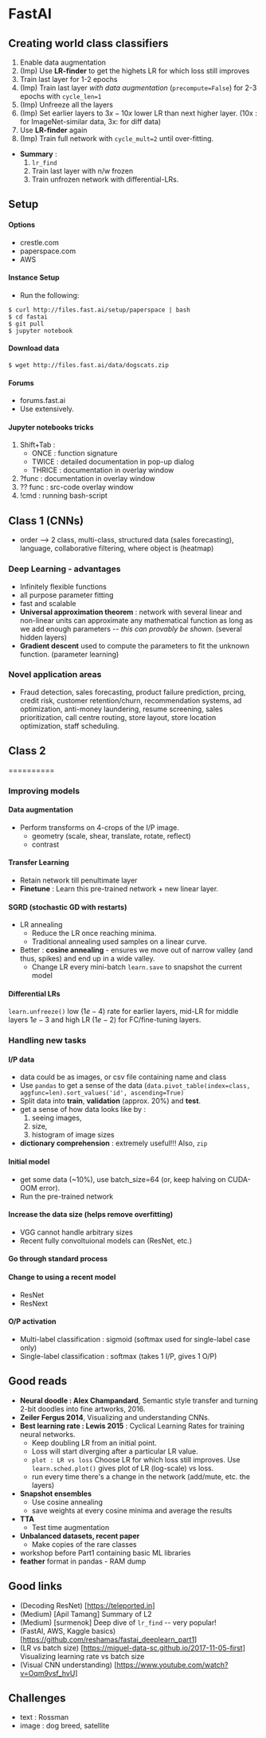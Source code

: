# FastAI

## Creating world class classifiers
1. Enable data augmentation
2. (Imp) Use **LR-finder** to get the highets LR for which loss still improves
3. Train last layer for 1-2 epochs
4. (Imp) Train last layer _with data augmentation_ (`precompute=False`) for 2-3 epochs with `cycle_len=1`
5. (Imp) Unfreeze all the layers
6. (Imp) Set earlier layers to $3x-10x$ lower LR than next higher layer. (10x : for ImageNet-similar data, 3x: for diff data) 
7. Use **LR-finder** again
8. (Imp) Train full network with `cycle_mult=2` until over-fitting.

- **Summary** : 
  1. `lr_find`
  2. Train last layer with n/w frozen
  3. Train unfrozen network with differential-LRs.


## Setup
#### Options
- crestle.com
- paperspace.com
- AWS

#### Instance Setup
- Run the following:
```
$ curl http://files.fast.ai/setup/paperspace | bash
$ cd fastai
$ git pull
$ jupyter notebook
```

#### Download data
```
$ wget http://files.fast.ai/data/dogscats.zip
```

#### Forums
- forums.fast.ai
- Use extensively.

#### Jupyter notebooks tricks
1. Shift+Tab :
    - ONCE : function signature
    - TWICE : detailed documentation in pop-up dialog
    - THRICE : documentation in overlay window
2. ?func : documentation in overlay window
3. ?? func : src-code overlay window
4. !cmd : running bash-script


## Class 1 (CNNs)
- order --> 2 class, multi-class, structured data (sales forecasting), language, collaborative filtering, where object is (heatmap)

### Deep Learning - advantages
- Infinitely flexible functions
- all purpose parameter fitting
- fast and scalable
- **Universal approximation theorem** : network with several linear and non-linear units can approximate any mathematical function as long as we add enough parameters -- _this can provably be shown_. (several hidden layers)
- **Gradient descent** used to compute the parameters to fit the unknown function. (parameter learning)

### Novel application areas
- Fraud detection, sales forecasting, product failure prediction, prcing, credit risk, customer retention/churn, recommendation systems, ad optimization, anti-money laundering, resume screening, sales prioritization, call centre routing, store layout, store location optimization, staff scheduling.



## Class 2
==========

### Improving models
#### Data augmentation
- Perform transforms on 4-crops of the I/P image.
  - geometry (scale, shear, translate, rotate, reflect)
  - contrast

#### Transfer Learning
- Retain network till penultimate layer
- **Finetune** : Learn this pre-trained network + new linear layer.

#### SGRD (stochastic GD with restarts)
- LR annealing
  - Reduce the LR once reaching minima.
  - Traditional annealing used samples on a linear curve.
- Better : **cosine annealing** - ensures we move out of narrow valley (and thus, spikes) and end up in a wide valley.
  - Change LR every mini-batch `learn.save` to snapshot the current model


#### Differential LRs
`learn.unfreeze()` low ($1e-4$) rate for earlier layers, mid-LR for middle layers $1e-3$ and high LR ($1e-2$) for FC/fine-tuning layers.


### Handling new tasks

#### I/P data
- data could be as images, or csv file containing name and class
- Use `pandas` to get a sense of the data (`data.pivot_table(index=class, aggfunc=len).sort_values('id', ascending=True)`
- Split data into **train**, **validation** (approx. 20%) and **test**. 
- get a sense of how data looks like by :
  1. seeing images, 
  2. size, 
  3. histogram of image sizes
- **dictionary comprehension** : extremely useful!!! Also, `zip`

#### Initial model
- get some data (~10%), use batch_size=64 (or, keep halving on CUDA-OOM error).
- Run the pre-trained network

#### Increase the data size (helps remove overfitting)
- VGG cannot handle arbitrary sizes
- Recent fully convoltuional models can (ResNet, etc.)

#### Go through standard process

#### Change to using a recent model
- ResNet
- ResNext


#### O/P activation
- Multi-label classification : sigmoid (softmax used for single-label case only)
- Single-label classification : softmax (takes 1 I/P, gives 1 O/P)


## Good reads
- **Neural doodle : Alex Champandard**, Semantic style transfer and turning 2-bit doodles into fine artworks, 2016.
- **Zeiler Fergus 2014**, Visualizing and understanding CNNs.
- **Best learning rate : Lewis 2015** : Cyclical Learning Rates for training neural networks.
  - Keep doubling LR from an initial point.
  - Loss will start diverging after a particular LR value.
  - `plot : LR vs loss` Choose LR for which loss still improves. Use `learn.sched.plot()` 
gives plot of LR (log-scale) vs loss.
  - run every time there's a change in the network (add/mute, etc. the layers)
- **Snapshot ensembles**
  - Use cosine annealing
  - save weights at every cosine minima and average the results
- **TTA**
    - Test time augmentation
- **Unbalanced datasets, recent paper**
  - Make copies of the rare classes
- workshop before Part1 containing basic ML libraries
- **feather** format in pandas - RAM dump

## Good links
- (Decoding ResNet) [https://teleported.in]
- (Medium) [Apil Tamang] Summary of L2
- (Medium) [surmenok] Deep dive of `lr_find` -- very popular!
- (FastAI, AWS, Kaggle basics) [https://github.com/reshamas/fastai_deeplearn_part1]
- (LR vs batch size) [https://miguel-data-sc.github.io/2017-11-05-first] Visualizing learning rate vs batch size
- (Visual CNN understanding) [https://www.youtube.com/watch?v=Oqm9vsf_hvU]

## Challenges
- text : Rossman
- image : dog breed, satellite
